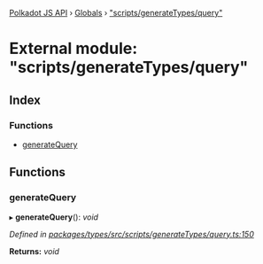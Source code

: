 [Polkadot JS API](../README.md) › [Globals](../globals.md) › ["scripts/generateTypes/query"](_scripts_generatetypes_query_.md)

# External module: "scripts/generateTypes/query"

## Index

### Functions

* [generateQuery](_scripts_generatetypes_query_.md#generatequery)

## Functions

###  generateQuery

▸ **generateQuery**(): *void*

*Defined in [packages/types/src/scripts/generateTypes/query.ts:150](https://github.com/polkadot-js/api/blob/3a7059459/packages/types/src/scripts/generateTypes/query.ts#L150)*

**Returns:** *void*
